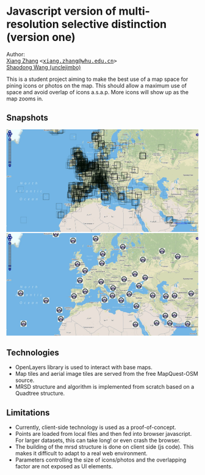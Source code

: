 # Javascript version of multi-resolution selective distinction (version one)

Author:<br>
[Xiang Zhang]() <tt>&lt;[xiang.zhang@whu.edu.cn](mailto:xiang.zhang@whu.edu.cn)&gt;</tt><br>
[Shaodong Wang (unclejimbo)](http://unclejimbo.github.io/)<br>

This is a student project aiming to make the best use of a map space for pining icons or photos on the map. This should allow a maximum use of space and avoid overlap of icons a.s.a.p. More icons will show up as the map zooms in.

## Snapshots
<a href="http://flyingxiang.github.io/mrsd_v1/index.html">
<img src="https://raw.githubusercontent.com/flyingxiang/mrsd_v1/gh-pages/raw_data.jpg">
<img src="https://raw.githubusercontent.com/flyingxiang/mrsd_v1/gh-pages/selected_data.jpg">
</a>

## Technologies
-   OpenLayers library is used to interact with base maps.
-   Map tiles and aerial image tiles are served from the free MapQuest-OSM source.
-   MRSD structure and algorithm is implemented from scratch based on a Quadtree structure.

## Limitations
-   Currently, client-side technology is used as a proof-of-concept.
-   Points are loaded from local files and then fed into browser javascript. For larger datasets, this can take long! or even crash the browser.
-   The building of the mrsd structure is done on client side (js code). This makes it difficult to adapt to a real web environment.
-   Parameters controlling the size of icons/photos and the overlapping factor are not exposed as UI elements.
